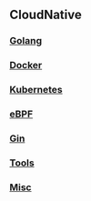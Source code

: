 ## CloudNative

### [Golang](https://github.com/luofengmacheng/cloud_native/blob/master/golang/README.md)

### [Docker](https://github.com/luofengmacheng/cloud_native/blob/master/docker/README.md)

### [Kubernetes](https://github.com/luofengmacheng/cloud_native/blob/master/kubernetes/README.md)

### [eBPF](https://github.com/luofengmacheng/cloud_native/blob/master/ebpf/README.md)

### [Gin](https://github.com/luofengmacheng/cloud_native/blob/master/gin/README.md)

### [Tools](https://github.com/luofengmacheng/cloud_native/blob/master/cabinet/README.md)

### [Misc](https://github.com/luofengmacheng/cloud_native/blob/master/misc/README.md)
